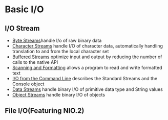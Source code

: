 # Basic I/O

## I/O Stream

* [Byte Streams](io-stream/CopyBytes.java)handle I/o of raw binary data
* [Character Streams](io-stream/CopyCharacters.java) handle I/O of character data, automatically handling translation to and from the local character set
* [Buffered Streams](io-stream/CopyLines.java) optimize input and output by reducing the number of calls to the native API
* [Scanning and Formatting]() allows a program to read and write formatted text
* [I/O from the Command Line]() describes the Standard Streams and the Console object
* [Data Streams]() handle binary I/O of primitive data type and String values
* [Object Streams]() handle binary I/O of objects

## File I/O(Featuring NIO.2)


